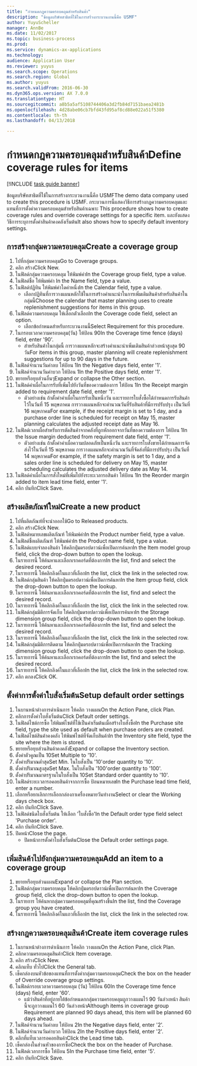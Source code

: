 ```yaml
--- 
title: "กำหนดกฎความครอบคลุมสำหรับสินค้า"
description: "ข้อมูลบริษัทสาธิตที่ใช้ในการสร้างกระบวนงานนี้คือ USMF"
author: YuyuScheller
manager: AnnBe
ms.date: 11/02/2017
ms.topic: business-process
ms.prod: 
ms.service: dynamics-ax-applications
ms.technology: 
audience: Application User
ms.reviewer: yuyus
ms.search.scope: Operations
ms.search.region: Global
ms.author: yuyus
ms.search.validFrom: 2016-06-30
ms.dyn365.ops.version: AX 7.0.0
ms.translationtype: HT
ms.sourcegitcommit: a8b5a5af5108744406a3d2fb84d7151baea2481b
ms.openlocfilehash: 4d28abe06cb7bfd43fd95af8cd88e022a51f5380
ms.contentlocale: th-th
ms.lasthandoff: 04/13/2018

---
```

# <a name="define-coverage-rules-for-items"></a><span data-ttu-id="bb2b4-103">กำหนดกฎความครอบคลุมสำหรับสินค้า</span><span class="sxs-lookup"><span data-stu-id="bb2b4-103">Define coverage rules for items</span></span>

[!INCLUDE [task guide banner](../../includes/task-guide-banner.md)]

<span data-ttu-id="bb2b4-104">ข้อมูลบริษัทสาธิตที่ใช้ในการสร้างกระบวนงานนี้คือ USMF</span><span class="sxs-lookup"><span data-stu-id="bb2b4-104">The demo data company used to create this procedure is USMF.</span></span> <span data-ttu-id="bb2b4-105">กระบวนการนี้แสดงวิธีการสร้างกฎความครอบคลุมและแทนที่การตั้งค่าความครอบคลุมสำหรับสินค้าเฉพาะ </span><span class="sxs-lookup"><span data-stu-id="bb2b4-105">This procedure shows how to create coverage rules and override coverage settings for a specific item.</span></span> <span data-ttu-id="bb2b4-106">และยังแสดงวิธีการระบุการตั้งค่าสินค้าคงคลังเริ่มต้น</span><span class="sxs-lookup"><span data-stu-id="bb2b4-106">It also shows how to specify default inventory settings.</span></span>


## <a name="create-a-coverage-group"></a><span data-ttu-id="bb2b4-107">การสร้างกลุ่มความครอบคลุม</span><span class="sxs-lookup"><span data-stu-id="bb2b4-107">Create a coverage group</span></span>
1. <span data-ttu-id="bb2b4-108">ไปที่กลุ่มความครอบคลุม</span><span class="sxs-lookup"><span data-stu-id="bb2b4-108">Go to Coverage groups.</span></span>
2. <span data-ttu-id="bb2b4-109">คลิก สร้าง</span><span class="sxs-lookup"><span data-stu-id="bb2b4-109">Click New.</span></span>
3. <span data-ttu-id="bb2b4-110">ในฟิลด์กลุ่มความครอบคลุม ให้พิมพ์ค่า</span><span class="sxs-lookup"><span data-stu-id="bb2b4-110">In the Coverage group field, type a value.</span></span>
4. <span data-ttu-id="bb2b4-111">ในฟิลด์ชื่อ ให้พิมพ์ค่า </span><span class="sxs-lookup"><span data-stu-id="bb2b4-111">In the Name field, type a value.</span></span>
5. <span data-ttu-id="bb2b4-112">ในฟิลด์ปฏิทิน ให้พิมพ์ค่าใดค่าหนึ่ง</span><span class="sxs-lookup"><span data-stu-id="bb2b4-112">In the Calendar field, type a value.</span></span>
    * <span data-ttu-id="bb2b4-113">เลือกปฏิทินที่การวางแผนหลักใช้ในการสร้างคำแนะนำในการเพิ่มเติมสินค้าสำหรับสินค้าในกลุ่มนี้</span><span class="sxs-lookup"><span data-stu-id="bb2b4-113">Choose the calendar that master planning uses to create replenishment suggestions for items in this group.</span></span>  
6. <span data-ttu-id="bb2b4-114">ในฟิลด์ความครอบคลุม ให้เลือกตัวเลือก</span><span class="sxs-lookup"><span data-stu-id="bb2b4-114">In the Coverage code field, select an option.</span></span>
    * <span data-ttu-id="bb2b4-115">เลือกข้อกำหนดสำหรับกระบวนงานนี้</span><span class="sxs-lookup"><span data-stu-id="bb2b4-115">Select Requirement for this procedure.</span></span>  
7. <span data-ttu-id="bb2b4-116">ในกรอบเวลาความครอบคลุม(วัน) ให้ป้อน 90</span><span class="sxs-lookup"><span data-stu-id="bb2b4-116">In the Coverage time fence (days) field, enter '90'.</span></span>
    * <span data-ttu-id="bb2b4-117">สำหรับสินค้าในกลุ่มนี้ การวางแผนหลักจะสร้างคำแนะนำเพิ่มเติมสินค้าล่วงหน้าสูงสุด 90 วัน</span><span class="sxs-lookup"><span data-stu-id="bb2b4-117">For items in this group, master planning will create replenishment suggestions for up to 90 days in the future.</span></span>  
8. <span data-ttu-id="bb2b4-118">ในฟิลด์จำนวนวันค่าลบ ให้ป้อน 1</span><span class="sxs-lookup"><span data-stu-id="bb2b4-118">In the Negative days field, enter '1'.</span></span>
9. <span data-ttu-id="bb2b4-119">ในฟิลด์จำนวนวันค่าบวก ให้ป้อน 1</span><span class="sxs-lookup"><span data-stu-id="bb2b4-119">In the Positive days field, enter '1'.</span></span>
10. <span data-ttu-id="bb2b4-120">ขยายหรือยุบส่วนอื่นๆ</span><span class="sxs-lookup"><span data-stu-id="bb2b4-120">Expand or collapse the Other section.</span></span>
11. <span data-ttu-id="bb2b4-121">ในฟิลด์ค่าเผื่อในการรับที่เพิ่มไปยังวันที่ของความต้องการ ให้ป้อน 1</span><span class="sxs-lookup"><span data-stu-id="bb2b4-121">In the Receipt margin added to requirement date field, enter '1'.</span></span>
    * <span data-ttu-id="bb2b4-122">ตัวอย่างเช่น ถ้าตั้งค่าค่าเผื่อในการรับเป็นหนึ่งวัน และรายการใบสั่งซื้อได้กำหนดการรับสินค้าไว้ในวันที่ 15 พฤษภาคม การวางแผนหลักจะคำนวณวันที่รับสินค้าที่มีการปรับปรุง เป็นวันที่ 16 พฤษภาคม</span><span class="sxs-lookup"><span data-stu-id="bb2b4-122">For example, if the receipt margin is set to 1 day, and a purchase order line is scheduled for receipt on May 15, master planning calculates the adjusted receipt date as May 16.</span></span>  
12. <span data-ttu-id="bb2b4-123">ในฟิลด์เวลาเผื่อสำหรับการตัดสินค้าจากคลังที่ถูกหักออกจากวันที่ของความต้องการ ให้ป้อน 1</span><span class="sxs-lookup"><span data-stu-id="bb2b4-123">In the Issue margin deducted from requirement date field, enter '1'.</span></span>
    * <span data-ttu-id="bb2b4-124">ตัวอย่างเช่น ถ้าตั้งค่าค่าเผื่อความปลอดภัยเป็นหนึ่งวัน และรายการใบสั่งขายได้กำหนดการจัดส่งไว้ในวันที่ 15 พฤษภาคม การวางแผนหลักจะคำนวณวันที่จัดส่งที่มีการปรับปรุง เป็นวันที่ 14 พฤษภาคม</span><span class="sxs-lookup"><span data-stu-id="bb2b4-124">For example, if the safety margin is set to 1 day, and a sales order line is scheduled for delivery on May 15, master scheduling calculates the adjusted delivery date as May 14.</span></span>  
13. <span data-ttu-id="bb2b4-125">ในฟิลด์ค่าเผื่อในการสั่งใหม่ที่เพิ่มไปยังระยะเวลารอสินค้า ให้ป้อน 1</span><span class="sxs-lookup"><span data-stu-id="bb2b4-125">In the Reorder margin added to item lead time field, enter '1'.</span></span>
14. <span data-ttu-id="bb2b4-126">คลิก บันทึก</span><span class="sxs-lookup"><span data-stu-id="bb2b4-126">Click Save.</span></span>

## <a name="create-a-new-product"></a><span data-ttu-id="bb2b4-127">สร้างผลิตภัณฑ์ใหม่</span><span class="sxs-lookup"><span data-stu-id="bb2b4-127">Create a new product</span></span>
1. <span data-ttu-id="bb2b4-128">ไปที่ผลิตภัณฑ์ที่จะนำออกใช้</span><span class="sxs-lookup"><span data-stu-id="bb2b4-128">Go to Released products.</span></span>
2. <span data-ttu-id="bb2b4-129">คลิก สร้าง</span><span class="sxs-lookup"><span data-stu-id="bb2b4-129">Click New.</span></span>
3. <span data-ttu-id="bb2b4-130">ในฟิลด์หมายเลขผลิตภัณฑ์ ให้พิมพ์ค่า</span><span class="sxs-lookup"><span data-stu-id="bb2b4-130">In the Product number field, type a value.</span></span>
4. <span data-ttu-id="bb2b4-131">ในฟิลด์ชื่อผลิตภัณฑ์ ให้พิมพ์ค่า</span><span class="sxs-lookup"><span data-stu-id="bb2b4-131">In the Product name field, type a value.</span></span>
5. <span data-ttu-id="bb2b4-132">ในฟิลด์แบบจำลองสินค้า ให้คลิกปุ่มดรอปดาวน์เพื่อเปิดการค้นหา</span><span class="sxs-lookup"><span data-stu-id="bb2b4-132">In the Item model group field, click the drop-down button to open the lookup.</span></span>
6. <span data-ttu-id="bb2b4-133">ในรายการนี้ ให้ค้นหาและเลือกเรกคอร์ดที่ต้องการ</span><span class="sxs-lookup"><span data-stu-id="bb2b4-133">In the list, find and select the desired record.</span></span>
7. <span data-ttu-id="bb2b4-134">ในรายการนี้ ให้คลิกลิงค์ในแถวที่เลือก</span><span class="sxs-lookup"><span data-stu-id="bb2b4-134">In the list, click the link in the selected row.</span></span>
8. <span data-ttu-id="bb2b4-135">ในฟิลด์กลุ่มสินค้า ให้คลิกปุ่มดรอปดาวน์เพื่อเปิดการค้นหา</span><span class="sxs-lookup"><span data-stu-id="bb2b4-135">In the Item group field, click the drop-down button to open the lookup.</span></span>
9. <span data-ttu-id="bb2b4-136">ในรายการนี้ ให้ค้นหาและเลือกเรกคอร์ดที่ต้องการ</span><span class="sxs-lookup"><span data-stu-id="bb2b4-136">In the list, find and select the desired record.</span></span>
10. <span data-ttu-id="bb2b4-137">ในรายการนี้ ให้คลิกลิงค์ในแถวที่เลือก</span><span class="sxs-lookup"><span data-stu-id="bb2b4-137">In the list, click the link in the selected row.</span></span>
11. <span data-ttu-id="bb2b4-138">ในฟิลด์กลุ่มมิติการจัดเก็บ ให้คลิกปุ่มดรอปดาวน์เพื่อเปิดการค้นหา</span><span class="sxs-lookup"><span data-stu-id="bb2b4-138">In the Storage dimension group field, click the drop-down button to open the lookup.</span></span>
12. <span data-ttu-id="bb2b4-139">ในรายการนี้ ให้ค้นหาและเลือกเรกคอร์ดที่ต้องการ</span><span class="sxs-lookup"><span data-stu-id="bb2b4-139">In the list, find and select the desired record.</span></span>
13. <span data-ttu-id="bb2b4-140">ในรายการนี้ ให้คลิกลิงค์ในแถวที่เลือก</span><span class="sxs-lookup"><span data-stu-id="bb2b4-140">In the list, click the link in the selected row.</span></span>
14. <span data-ttu-id="bb2b4-141">ในฟิลด์กลุ่มมิติการติดตาม ให้คลิกปุ่มดรอปดาวน์เพื่อเปิดการค้นหา</span><span class="sxs-lookup"><span data-stu-id="bb2b4-141">In the Tracking dimension group field, click the drop-down button to open the lookup.</span></span>
15. <span data-ttu-id="bb2b4-142">ในรายการนี้ ให้ค้นหาและเลือกเรกคอร์ดที่ต้องการ</span><span class="sxs-lookup"><span data-stu-id="bb2b4-142">In the list, find and select the desired record.</span></span>
16. <span data-ttu-id="bb2b4-143">ในรายการนี้ ให้คลิกลิงค์ในแถวที่เลือก</span><span class="sxs-lookup"><span data-stu-id="bb2b4-143">In the list, click the link in the selected row.</span></span>
17. <span data-ttu-id="bb2b4-144">คลิก ตกลง</span><span class="sxs-lookup"><span data-stu-id="bb2b4-144">Click OK.</span></span>

## <a name="setup-default-order-settings"></a><span data-ttu-id="bb2b4-145">ตั้งค่าการตั้งค่าใบสั่งเริ่มต้น</span><span class="sxs-lookup"><span data-stu-id="bb2b4-145">Setup default order settings</span></span>
1. <span data-ttu-id="bb2b4-146">ในบานหน้าต่างการดำเนินการ ให้คลิก วางแผน</span><span class="sxs-lookup"><span data-stu-id="bb2b4-146">On the Action Pane, click Plan.</span></span>
2. <span data-ttu-id="bb2b4-147">คลิกการตั้งค่าใบสั่งเริ่มต้น</span><span class="sxs-lookup"><span data-stu-id="bb2b4-147">Click Default order settings.</span></span>
3. <span data-ttu-id="bb2b4-148">ในฟิลด์ไซต์การซื้อ ให้พิมพ์ไซต์ที่ใช้เป็นค่าเริ่มต้นเมื่อสร้างใบสั่งซื้อ</span><span class="sxs-lookup"><span data-stu-id="bb2b4-148">In the Purchase site field, type the site used as default when purchase orders are created.</span></span>
4. <span data-ttu-id="bb2b4-149">ในฟิลด์ไซต์สินค้าคงคลัง ให้พิมพ์ไซต์ที่จัดเก็บสินค้า</span><span class="sxs-lookup"><span data-stu-id="bb2b4-149">In the Inventory site field, type the site where the item is stored.</span></span>
5. <span data-ttu-id="bb2b4-150">ขยายหรือยุบส่วนสินค้าคงคลัง</span><span class="sxs-lookup"><span data-stu-id="bb2b4-150">Expand or collapse the Inventory section.</span></span>
6. <span data-ttu-id="bb2b4-151">ตั้งค่าตัวคูณเป็น 10</span><span class="sxs-lookup"><span data-stu-id="bb2b4-151">Set Multiple to '10'.</span></span>
7. <span data-ttu-id="bb2b4-152">ตั้งค่าปริมาณต่ำสุด</span><span class="sxs-lookup"><span data-stu-id="bb2b4-152">Set Min.</span></span> <span data-ttu-id="bb2b4-153">ในใบสั่งเป็น '10'</span><span class="sxs-lookup"><span data-stu-id="bb2b4-153">order quantity to '10'.</span></span>
8. <span data-ttu-id="bb2b4-154">ตั้งค่าปริมาณสูงสุด</span><span class="sxs-lookup"><span data-stu-id="bb2b4-154">Set Max.</span></span> <span data-ttu-id="bb2b4-155">ในใบสั่งเป็น '100'</span><span class="sxs-lookup"><span data-stu-id="bb2b4-155">order quantity to '100'.</span></span>
9. <span data-ttu-id="bb2b4-156">ตั้งค่าปริมาณมาตรฐานในใบสั่งเป็น 10</span><span class="sxs-lookup"><span data-stu-id="bb2b4-156">Set Standard order quantity to '10'.</span></span>
10. <span data-ttu-id="bb2b4-157">ในฟิลด์ระยะเวลารอคอยสินค้าจากการซื้อ ป้อนหมายเลข</span><span class="sxs-lookup"><span data-stu-id="bb2b4-157">In the Purchase lead time field, enter a number.</span></span>
11. <span data-ttu-id="bb2b4-158">เลือกหรือยกเลิกการเลือกกล่องกาเครื่องหมายวันทำงาน</span><span class="sxs-lookup"><span data-stu-id="bb2b4-158">Select or clear the Working days check box.</span></span>
12. <span data-ttu-id="bb2b4-159">คลิก บันทึก</span><span class="sxs-lookup"><span data-stu-id="bb2b4-159">Click Save.</span></span>
13. <span data-ttu-id="bb2b4-160">ในฟิลด์ชนิดใบสั่งเริ่มต้น ให้เลือก 'ใบสั่งซื้อ'</span><span class="sxs-lookup"><span data-stu-id="bb2b4-160">In the Default order type field select 'Purchase order'.</span></span>
14. <span data-ttu-id="bb2b4-161">คลิก บันทึก</span><span class="sxs-lookup"><span data-stu-id="bb2b4-161">Click Save.</span></span>
15. <span data-ttu-id="bb2b4-162">ปิดหน้า</span><span class="sxs-lookup"><span data-stu-id="bb2b4-162">Close the page.</span></span>
    * <span data-ttu-id="bb2b4-163">ปิดหน้าการตั้งค่าใบสั่งเริ่มต้น</span><span class="sxs-lookup"><span data-stu-id="bb2b4-163">Close the Default order settings page.</span></span>  

## <a name="add-an-item-to-a-coverage-group"></a><span data-ttu-id="bb2b4-164">เพิ่มสินค้าไปยังกลุ่มความครอบคลุม</span><span class="sxs-lookup"><span data-stu-id="bb2b4-164">Add an item to a coverage group</span></span>
1. <span data-ttu-id="bb2b4-165">ขยายหรือยุบส่วนแผน</span><span class="sxs-lookup"><span data-stu-id="bb2b4-165">Expand or collapse the Plan section.</span></span>
2. <span data-ttu-id="bb2b4-166">ในฟิลด์กลุ่มความครอบคลุม ให้คลิกปุ่มดรอปดาวน์เพื่อเปิดการค้นหา</span><span class="sxs-lookup"><span data-stu-id="bb2b4-166">In the Coverage group field, click the drop-down button to open the lookup.</span></span>
3. <span data-ttu-id="bb2b4-167">ในรายการ ให้ค้นหากลุ่มความครอบคลุมที่คุณสร้างขึ้น</span><span class="sxs-lookup"><span data-stu-id="bb2b4-167">In the list, find the Coverage group you have created.</span></span>
4. <span data-ttu-id="bb2b4-168">ในรายการนี้ ให้คลิกลิงค์ในแถวที่เลือก</span><span class="sxs-lookup"><span data-stu-id="bb2b4-168">In the list, click the link in the selected row.</span></span>

## <a name="create-item-coverage-rules"></a><span data-ttu-id="bb2b4-169">สร้างกฎความครอบคลุมสินค้า</span><span class="sxs-lookup"><span data-stu-id="bb2b4-169">Create item coverage rules</span></span>
1. <span data-ttu-id="bb2b4-170">ในบานหน้าต่างการดำเนินการ ให้คลิก วางแผน</span><span class="sxs-lookup"><span data-stu-id="bb2b4-170">On the Action Pane, click Plan.</span></span>
2. <span data-ttu-id="bb2b4-171">คลิกความครอบคลุมสินค้า</span><span class="sxs-lookup"><span data-stu-id="bb2b4-171">Click Item coverage.</span></span>
3. <span data-ttu-id="bb2b4-172">คลิก สร้าง</span><span class="sxs-lookup"><span data-stu-id="bb2b4-172">Click New.</span></span>
4. <span data-ttu-id="bb2b4-173">คลิกแท็บ ทั่วไป</span><span class="sxs-lookup"><span data-stu-id="bb2b4-173">Click the General tab.</span></span>
5. <span data-ttu-id="bb2b4-174">เช็คกล่องบนหัวข้อของแทนที่การตั้งค่ากลุ่มความครอบคลุม</span><span class="sxs-lookup"><span data-stu-id="bb2b4-174">Check the box on the header of Override coverage group settings.</span></span>
6. <span data-ttu-id="bb2b4-175">ในฟิลด์กรอบเวลาความครอบคลุม (วัน) ให้ป้อน 60</span><span class="sxs-lookup"><span data-stu-id="bb2b4-175">In the Coverage time fence (days) field, enter '60'.</span></span>
    * <span data-ttu-id="bb2b4-176">แม้ว่าสินค้าที่อยู่ภายใต้ข้อกำหนดกกลุ่มความครอบคลุมถูกวางแผนไว้ 90 วันล่วงหน้า สินค้านี้จะถูกวางแผนไว้ 60 วันล่วงหน้า</span><span class="sxs-lookup"><span data-stu-id="bb2b4-176">Although items in coverage group Requirement are planned 90 days ahead, this item will be planned 60 days ahead.</span></span>  
7. <span data-ttu-id="bb2b4-177">ในฟิลด์จำนวนวันค่าลบ ให้ป้อน 2</span><span class="sxs-lookup"><span data-stu-id="bb2b4-177">In the Negative days field, enter '2'.</span></span>
8. <span data-ttu-id="bb2b4-178">ในฟิลด์จำนวนวันค่าบวก ให้ป้อน 2</span><span class="sxs-lookup"><span data-stu-id="bb2b4-178">In the Positive days field, enter '2'.</span></span>
9. <span data-ttu-id="bb2b4-179">คลิกที่แท็บเวลารอคอยสินค้า</span><span class="sxs-lookup"><span data-stu-id="bb2b4-179">Click the Lead time tab.</span></span>
10. <span data-ttu-id="bb2b4-180">เช็คกล่องในส่วนหัวของการซื้อ</span><span class="sxs-lookup"><span data-stu-id="bb2b4-180">Check the box on the header of Purchase.</span></span>
11. <span data-ttu-id="bb2b4-181">ในฟิลด์เวลาการซื้อ ให้ป้อน 5</span><span class="sxs-lookup"><span data-stu-id="bb2b4-181">In the Purchase time field, enter '5'.</span></span>
12. <span data-ttu-id="bb2b4-182">คลิก บันทึก</span><span class="sxs-lookup"><span data-stu-id="bb2b4-182">Click Save.</span></span>


